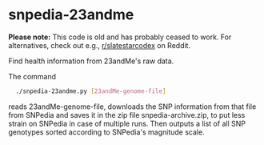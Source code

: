 snpedia-23andme
===============

**Please note:** This code is old and has probably ceased to work. For alternatives,
check out e.g., [r/slatestarcodex](https://www.reddit.com/r/slatestarcodex/comments/5jnnvz/recommended_3rd_party_analysis_of_23andme_data/)
 on Reddit.

Find health information from 23andMe's raw data.

The command
```sh
  ./snpedia-23andme.py [23andMe-genome-file]
```
reads 23andMe-genome-file, downloads the SNP information from that file from
SNPedia and saves it in the zip file snpedia-archive.zip, to put less strain
on SNPedia in case of multiple runs. Then outputs a list of all SNP genotypes
sorted according to SNPedia's magnitude scale.
